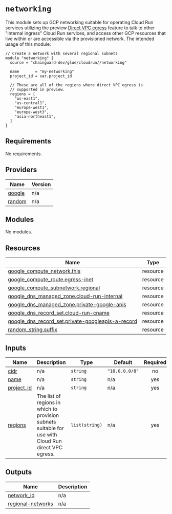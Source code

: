 # `networking`

This module sets up GCP networking suitable for operating Cloud Run services
utilizing the preview [Direct VPC egress](https://cloud.google.com/run/docs/configuring/vpc-direct-vpc)
feature to talk to other "internal ingress" Cloud Run services, and access other
GCP resources that live within or are accessible via the provisioned network.
The intended usage of this module:

```hcl
// Create a network with several regional subnets
module "networking" {
  source = "chainguard-dev/glue/cloudrun//networking"

  name       = "my-networking"
  project_id = var.project_id

  // These are all of the regions where direct VPC egress is
  // supported in preview.
  regions = [
    "us-east1",
    "us-central1",
    "europe-west1",
    "europe-west3",
    "asia-northeast1",
  ]
}
```

<!-- BEGIN_TF_DOCS -->
## Requirements

No requirements.

## Providers

| Name | Version |
|------|---------|
| <a name="provider_google"></a> [google](#provider\_google) | n/a |
| <a name="provider_random"></a> [random](#provider\_random) | n/a |

## Modules

No modules.

## Resources

| Name | Type |
|------|------|
| [google_compute_network.this](https://registry.terraform.io/providers/hashicorp/google/latest/docs/resources/compute_network) | resource |
| [google_compute_route.egress-inet](https://registry.terraform.io/providers/hashicorp/google/latest/docs/resources/compute_route) | resource |
| [google_compute_subnetwork.regional](https://registry.terraform.io/providers/hashicorp/google/latest/docs/resources/compute_subnetwork) | resource |
| [google_dns_managed_zone.cloud-run-internal](https://registry.terraform.io/providers/hashicorp/google/latest/docs/resources/dns_managed_zone) | resource |
| [google_dns_managed_zone.private-google-apis](https://registry.terraform.io/providers/hashicorp/google/latest/docs/resources/dns_managed_zone) | resource |
| [google_dns_record_set.cloud-run-cname](https://registry.terraform.io/providers/hashicorp/google/latest/docs/resources/dns_record_set) | resource |
| [google_dns_record_set.private-googleapis-a-record](https://registry.terraform.io/providers/hashicorp/google/latest/docs/resources/dns_record_set) | resource |
| [random_string.suffix](https://registry.terraform.io/providers/hashicorp/random/latest/docs/resources/string) | resource |

## Inputs

| Name | Description | Type | Default | Required |
|------|-------------|------|---------|:--------:|
| <a name="input_cidr"></a> [cidr](#input\_cidr) | n/a | `string` | `"10.0.0.0/8"` | no |
| <a name="input_name"></a> [name](#input\_name) | n/a | `string` | n/a | yes |
| <a name="input_project_id"></a> [project\_id](#input\_project\_id) | n/a | `string` | n/a | yes |
| <a name="input_regions"></a> [regions](#input\_regions) | The list of regions in which to provision subnets suitable for use with Cloud Run direct VPC egress. | `list(string)` | n/a | yes |

## Outputs

| Name | Description |
|------|-------------|
| <a name="output_network_id"></a> [network\_id](#output\_network\_id) | n/a |
| <a name="output_regional-networks"></a> [regional-networks](#output\_regional-networks) | n/a |
<!-- END_TF_DOCS -->

